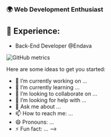 ### 🌍 Web Development Enthusiast
## 💼 Experience:
- Back-End Developer @Endava

![GitHub metrics](https://metrics.lecoq.io/valentinpopescu98)  

Here are some ideas to get you started:

- 🔭 I’m currently working on ...
- 🌱 I’m currently learning ...
- 👯 I’m looking to collaborate on ...
- 🤔 I’m looking for help with ...
- 💬 Ask me about ...
- 📫 How to reach me: ...
- 😄 Pronouns: ...
- ⚡ Fun fact: ...
-->
